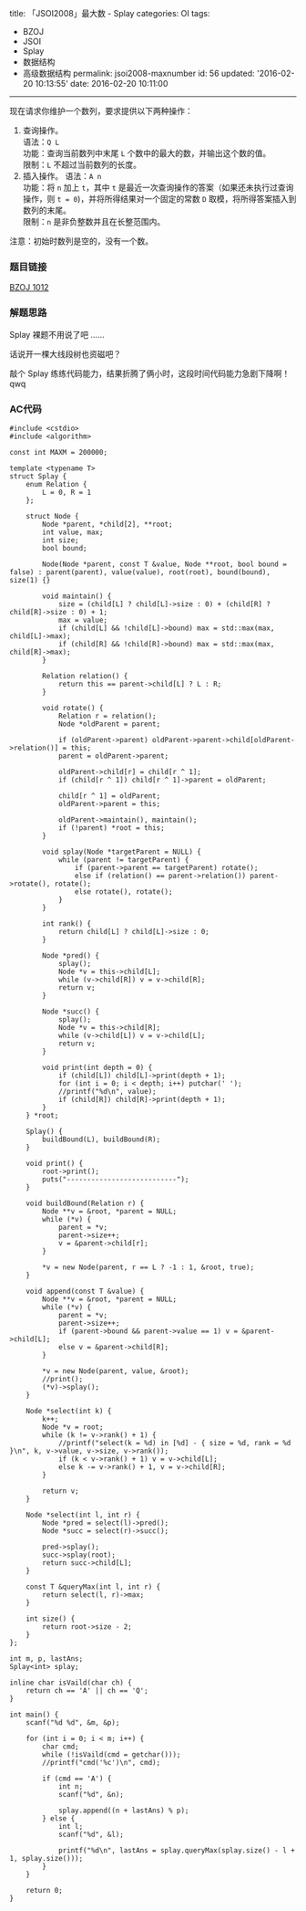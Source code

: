title: 「JSOI2008」最大数 - Splay
categories: OI
tags: 
  - BZOJ
  - JSOI
  - Splay
  - 数据结构
  - 高级数据结构
permalink: jsoi2008-maxnumber
id: 56
updated: '2016-02-20 10:13:55'
date: 2016-02-20 10:11:00
---

现在请求你维护一个数列，要求提供以下两种操作：

1. 查询操作。  
   语法：`Q L`  
   功能：查询当前数列中末尾 `L` 个数中的最大的数，并输出这个数的值。  
   限制：`L` 不超过当前数列的长度。
2. 插入操作。
   语法：`A n`  
   功能：将 `n` 加上 `t`，其中 `t` 是最近一次查询操作的答案（如果还未执行过查询操作，则 `t = 0`)，并将所得结果对一个固定的常数 `D` 取模，将所得答案插入到数列的末尾。  
   限制：`n` 是非负整数并且在长整范围内。

注意：初始时数列是空的，没有一个数。

<!-- more -->

### 题目链接
[BZOJ 1012](http://www.lydsy.com/JudgeOnline/problem.php?id=1012)

### 解题思路
Splay 裸题不用说了吧 ……

话说开一棵大线段树也资磁吧？

敲个 Splay 练练代码能力，结果折腾了俩小时，这段时间代码能力急剧下降啊！qwq

### AC代码
<!-- c++ -->
```
#include <cstdio>
#include <algorithm>

const int MAXM = 200000;

template <typename T>
struct Splay {
	enum Relation {
		L = 0, R = 1
	};

	struct Node {
		Node *parent, *child[2], **root;
		int value, max;
		int size;
		bool bound;

		Node(Node *parent, const T &value, Node **root, bool bound = false) : parent(parent), value(value), root(root), bound(bound), size(1) {}

		void maintain() {
			size = (child[L] ? child[L]->size : 0) + (child[R] ? child[R]->size : 0) + 1;
			max = value;
			if (child[L] && !child[L]->bound) max = std::max(max, child[L]->max);
			if (child[R] && !child[R]->bound) max = std::max(max, child[R]->max);
		}

		Relation relation() {
			return this == parent->child[L] ? L : R;
		}

		void rotate() {
			Relation r = relation();
			Node *oldParent = parent;

			if (oldParent->parent) oldParent->parent->child[oldParent->relation()] = this;
			parent = oldParent->parent;

			oldParent->child[r] = child[r ^ 1];
			if (child[r ^ 1]) child[r ^ 1]->parent = oldParent;

			child[r ^ 1] = oldParent;
			oldParent->parent = this;

			oldParent->maintain(), maintain();
			if (!parent) *root = this;
		}

		void splay(Node *targetParent = NULL) {
			while (parent != targetParent) {
				if (parent->parent == targetParent) rotate();
				else if (relation() == parent->relation()) parent->rotate(), rotate();
				else rotate(), rotate();
			}
		}

		int rank() {
			return child[L] ? child[L]->size : 0;
		}

		Node *pred() {
			splay();
			Node *v = this->child[L];
			while (v->child[R]) v = v->child[R];
			return v;
		}

		Node *succ() {
			splay();
			Node *v = this->child[R];
			while (v->child[L]) v = v->child[L];
			return v;
		}

		void print(int depth = 0) {
			if (child[L]) child[L]->print(depth + 1);
			for (int i = 0; i < depth; i++) putchar(' ');
			//printf("%d\n", value);
			if (child[R]) child[R]->print(depth + 1);
		}
	} *root;

	Splay() {
		buildBound(L), buildBound(R);
	}

	void print() {
		root->print();
		puts("---------------------------");
	}

	void buildBound(Relation r) {
		Node **v = &root, *parent = NULL;
		while (*v) {
			parent = *v;
			parent->size++;
			v = &parent->child[r];
		}

		*v = new Node(parent, r == L ? -1 : 1, &root, true);
	}

	void append(const T &value) {
		Node **v = &root, *parent = NULL;
		while (*v) {
			parent = *v;
			parent->size++;
			if (parent->bound && parent->value == 1) v = &parent->child[L];
			else v = &parent->child[R];
		}

		*v = new Node(parent, value, &root);
		//print();
		(*v)->splay();
	}

	Node *select(int k) {
		k++;
		Node *v = root;
		while (k != v->rank() + 1) {
			//printf("select(k = %d) in [%d] - { size = %d, rank = %d }\n", k, v->value, v->size, v->rank());
			if (k < v->rank() + 1) v = v->child[L];
			else k -= v->rank() + 1, v = v->child[R];
		}

		return v;
	}

	Node *select(int l, int r) {
		Node *pred = select(l)->pred();
		Node *succ = select(r)->succ();

		pred->splay();
		succ->splay(root);
		return succ->child[L];
	}

	const T &queryMax(int l, int r) {
		return select(l, r)->max;
	}

	int size() {
		return root->size - 2;
	}
};

int m, p, lastAns;
Splay<int> splay;

inline char isVaild(char ch) {
	return ch == 'A' || ch == 'Q';
}

int main() {
	scanf("%d %d", &m, &p);

	for (int i = 0; i < m; i++) {
		char cmd;
		while (!isVaild(cmd = getchar()));
		//printf("cmd('%c')\n", cmd);

		if (cmd == 'A') {
			int n;
			scanf("%d", &n);

			splay.append((n + lastAns) % p);
		} else {
			int l;
			scanf("%d", &l);

			printf("%d\n", lastAns = splay.queryMax(splay.size() - l + 1, splay.size()));
		}
	}

	return 0;
}
```